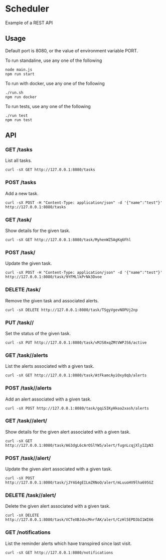 # Scheduler
Example of a REST API

## Usage

Default port is 8080, or the value of environment variable PORT.

To run standaline, use any one of the following

    node main.js
    npm run start

To run with docker, use any one of the following

    ./run.sh
    npm run docker

To run tests, use any one of the following

    ./run test
    npm run test

## API

### GET /tasks
List all tasks.

    curl -sX GET http://127.0.0.1:8080/tasks

### POST /tasks
Add a new task.

    curl -sX POST -H "Content-Type: application/json" -d '{"name":"test"}' http://127.0.0.1:8080/tasks

### GET /task/<id>
Show details for the given task.

    curl -sX GET http://127.0.0.1:8080/task/MyhenWZ5AgKq6Fhl

### POST /task/<id>
Update the given task.

    curl -sX POST -H "Content-Type: application/json" -d '{"name":"test"}' http://127.0.0.1:8080/task/9YFMLlkPrNk3Dvoe

### DELETE /task/<id>
Remove the given task and associated alerts.

    curl -sX DELETE http://127.0.0.1:8080/task/TSgyVgevNOPUj2np

### PUT /task/<id>/<status>
Set the status of the given task.

    curl -sX PUT http://127.0.0.1:8080/task/vMJS0xqZMtVWPJS6/active

### GET /task/<id>/alerts
List the alerts associated with a given task.

    curl -sX GET http://127.0.0.1:8080/task/AtFkamcAyiOxy8qb/alerts

### POST /task/<id>/alerts
Add an alert associated with a given task.

    curl -sX POST http://127.0.0.1:8080/task/gqi5IKyHkoa2xash/alerts

### GET /task/<id>/alert/<id>
Show details for the given alert associated with a given task.

    curl -sX GET http://127.0.0.1:8080/task/A63dgL6cArOSlYW5/alert/fugnLcqjXlyIZpN3

### POST /task/<id>/alert/<id>
Update the given alert associated with a given task.

    curl -sX POST http://127.0.0.1:8080/task/jJY4G4gEILmZRNoO/alert/mLuuoHV9lha695GZ

### DELETE /task/<id>/alert/<id>
Delete the given alert associated with a given task.

    curl -sX DELETE http://127.0.0.1:8080/task/VCTeXBJdvcMnrfAK/alert/CzHl5EPD3bI1WI66

### GET /notifications
List the reminder alerts which have transpired since last visit.

    curl -sX GET http://127.0.0.1:8080/notifications